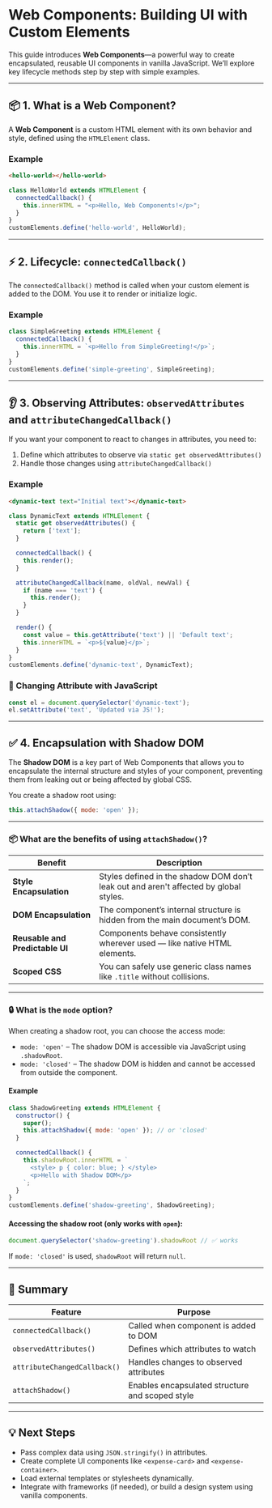 # Web Components: Building UI with Custom Elements

This guide introduces **Web Components**—a powerful way to create encapsulated, reusable UI components in vanilla JavaScript. We’ll explore key lifecycle methods step by step with simple examples.

---

## 📦 1. What is a Web Component?

A **Web Component** is a custom HTML element with its own behavior and style, defined using the `HTMLElement` class.

### Example

```html
<hello-world></hello-world>
```

```js
class HelloWorld extends HTMLElement {
  connectedCallback() {
    this.innerHTML = "<p>Hello, Web Components!</p>";
  }
}
customElements.define('hello-world', HelloWorld);
```

---

## ⚡ 2. Lifecycle: `connectedCallback()`

The `connectedCallback()` method is called when your custom element is added to the DOM. You use it to render or initialize logic.

### Example

```js
class SimpleGreeting extends HTMLElement {
  connectedCallback() {
    this.innerHTML = `<p>Hello from SimpleGreeting!</p>`;
  }
}
customElements.define('simple-greeting', SimpleGreeting);
```

---

## 👂 3. Observing Attributes: `observedAttributes` and `attributeChangedCallback()`

If you want your component to react to changes in attributes, you need to:

1. Define which attributes to observe via `static get observedAttributes()`
2. Handle those changes using `attributeChangedCallback()`

### Example

```html
<dynamic-text text="Initial text"></dynamic-text>
```

```js
class DynamicText extends HTMLElement {
  static get observedAttributes() {
    return ['text'];
  }

  connectedCallback() {
    this.render();
  }

  attributeChangedCallback(name, oldVal, newVal) {
    if (name === 'text') {
      this.render();
    }
  }

  render() {
    const value = this.getAttribute('text') || 'Default text';
    this.innerHTML = `<p>${value}</p>`;
  }
}
customElements.define('dynamic-text', DynamicText);
```

### 🔄 Changing Attribute with JavaScript

```js
const el = document.querySelector('dynamic-text');
el.setAttribute('text', 'Updated via JS!');
```

---

## ✅ 4. Encapsulation with Shadow DOM

The **Shadow DOM** is a key part of Web Components that allows you to encapsulate the internal structure and styles of your component, preventing them from leaking out or being affected by global CSS.

You create a shadow root using:

```js
this.attachShadow({ mode: 'open' });
```

---

### 📦 What are the benefits of using `attachShadow()`?

| Benefit                           | Description                                                                 |
|-----------------------------------|-----------------------------------------------------------------------------|
| **Style Encapsulation**           | Styles defined in the shadow DOM don’t leak out and aren't affected by global styles. |
| **DOM Encapsulation**             | The component’s internal structure is hidden from the main document’s DOM. |
| **Reusable and Predictable UI**   | Components behave consistently wherever used — like native HTML elements.  |
| **Scoped CSS**                    | You can safely use generic class names like `.title` without collisions.   |

---

### 🔒 What is the `mode` option?

When creating a shadow root, you can choose the access mode:

- `mode: 'open'` – The shadow DOM is accessible via JavaScript using `.shadowRoot`.
- `mode: 'closed'` – The shadow DOM is hidden and cannot be accessed from outside the component.

#### Example

```js
class ShadowGreeting extends HTMLElement {
  constructor() {
    super();
    this.attachShadow({ mode: 'open' }); // or 'closed'
  }

  connectedCallback() {
    this.shadowRoot.innerHTML = `
      <style> p { color: blue; } </style>
      <p>Hello with Shadow DOM</p>
    `;
  }
}
customElements.define('shadow-greeting', ShadowGreeting);
```

#### Accessing the shadow root (only works with `open`):

```js
document.querySelector('shadow-greeting').shadowRoot // ✅ works
```

If `mode: 'closed'` is used, `shadowRoot` will return `null`.

---

## 🎁 Summary

| Feature                     | Purpose                                           |
|----------------------------|---------------------------------------------------|
| `connectedCallback()`       | Called when component is added to DOM            |
| `observedAttributes()`      | Defines which attributes to watch                |
| `attributeChangedCallback()`| Handles changes to observed attributes           |
| `attachShadow()`            | Enables encapsulated structure and scoped style  |

---

## 💡 Next Steps

- Pass complex data using `JSON.stringify()` in attributes.
- Create complete UI components like `<expense-card>` and `<expense-container>`.
- Load external templates or stylesheets dynamically.
- Integrate with frameworks (if needed), or build a design system using vanilla components.
